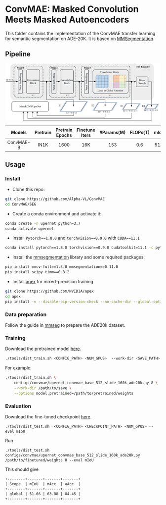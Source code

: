# ConvMAE: Masked Convolution Meets Masked Autoencoders

This folder contains the implementation of the ConvMAE transfer learning for semantic segmentation on ADE-20K. It is based on [MMSegmentation](https://github.com/open-mmlab/mmsegmentation).

## Pipeline

![tenser](../figures/Downstream.png)

| Models | Pretrain | Pretrain Epochs| Finetune Iters | #Params(M)| FLOPs(T) | mIoU | logs/weights |
| :---: | :---: | :---: | :---: | :---: | :---: | :---: | :---: |
| ConvMAE-B | IN1K | 1600 | 16K | 153 | 0.6 | 51.7 | [log](https://drive.google.com/file/d/1N3LEhEd2FLx8777Kn5tVn5gxYiBTz00A/view?usp=sharing)/[weight](https://drive.google.com/file/d/1aQR_CmZBzN2eHWYgzPUDm4ulme-g9cIR/view?usp=sharing)  |

## Usage

### Install
- Clone this repo:

```bash
git clone https://github.com/Alpha-VL/ConvMAE
cd ConvMAE/SEG
```

- Create a conda environment and activate it:
```bash
conda create -n upernet python=3.7
conda activate upernet
```

- Install `Pytorch==1.8.0` and `torchvision==0.9.0` with `CUDA==11.1`

```bash
conda install pytorch==1.8.0 torchvision==0.9.0 cudatoolkit=11.1 -c pytorch -c conda-forge
```

- Install the [mmsegmentation](https://github.com/open-mmlab/mmsegmentation) library and some required packages.

```bash
pip install mmcv-full==1.3.0 mmsegmentation==0.11.0
pip install scipy timm==0.3.2
```

- Install [apex](https://github.com/NVIDIA/apex) for mixed-precision training

```bash
git clone https://github.com/NVIDIA/apex
cd apex
pip install -v --disable-pip-version-check --no-cache-dir --global-option="--cpp_ext" --global-option="--cuda_ext" ./
```

### Data preparation
Follow the guide in [mmseg](https://github.com/open-mmlab/mmsegmentation/blob/master/docs/en/dataset_prepare.md#ade20k) to prepare the ADE20k dataset.

### Training
Download the pretrained model [here](https://drive.google.com/file/d/1AEPivXw0A0b_m5EwEi6fg2pOAoDr8C31/view?usp=sharing).

```bash
./tools/dist_train.sh <CONFIG_PATH> <NUM_GPUS>  --work-dir <SAVE_PATH> --options model.pretrained=<PRETRAINED_MODEL_PATH>
```

For example:
```bash
./tools/dist_train.sh \
    configs/convmae/upernet_convmae_base_512_slide_160k_ade20k.py 8 \
    --work-dir /path/to/save \
    --options model.pretrained=/path/to/pretrained/weights
```

### Evaluation

Download the fine-tuned checkpoint [here](https://drive.google.com/file/d/1aQR_CmZBzN2eHWYgzPUDm4ulme-g9cIR/view?usp=sharing).
```
./tools/dist_test.sh  <CONFIG_PATH> <CHECKPOINT_PATH> <NUM_GPUS> --eval mIoU
```

Run 
```
./tools/dist_test.sh configs/convmae/upernet_convmae_base_512_slide_160k_ade20k.py /path/to/finetuned/weights 8 --eval mIoU
```

This should give
```
+--------+-------+-------+-------+
| Scope  | mIoU  | mAcc  | aAcc  |
+--------+-------+-------+-------+
| global | 51.66 | 63.88 | 84.45 |
+--------+-------+-------+-------+
```